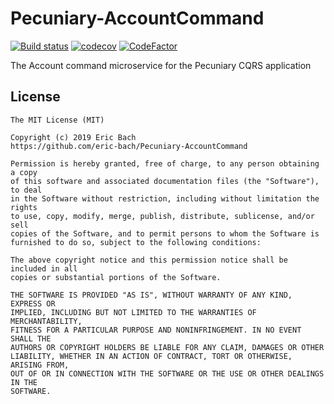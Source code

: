 # Pecuniary-AccountCommand

[![Build status](https://ci.appveyor.com/api/projects/status/fpiekn1niquf4ng2?svg=true)](https://ci.appveyor.com/project/eric-bach/pecuniary-accountcommand)
[![codecov](https://codecov.io/gh/codingdefined/LetsDisc/branch/master/graph/badge.svg)](https://codecov.io/gh/codingdefined/LetsDisc)
[![CodeFactor](https://www.codefactor.io/repository/github/codingdefined/letsdisc/badge)](https://www.codefactor.io/repository/github/codingdefined/letsdisc)

The Account command microservice for the Pecuniary CQRS application

## License

```
The MIT License (MIT)

Copyright (c) 2019 Eric Bach
https://github.com/eric-bach/Pecuniary-AccountCommand

Permission is hereby granted, free of charge, to any person obtaining a copy
of this software and associated documentation files (the "Software"), to deal
in the Software without restriction, including without limitation the rights
to use, copy, modify, merge, publish, distribute, sublicense, and/or sell
copies of the Software, and to permit persons to whom the Software is
furnished to do so, subject to the following conditions:

The above copyright notice and this permission notice shall be included in all
copies or substantial portions of the Software.

THE SOFTWARE IS PROVIDED "AS IS", WITHOUT WARRANTY OF ANY KIND, EXPRESS OR
IMPLIED, INCLUDING BUT NOT LIMITED TO THE WARRANTIES OF MERCHANTABILITY,
FITNESS FOR A PARTICULAR PURPOSE AND NONINFRINGEMENT. IN NO EVENT SHALL THE
AUTHORS OR COPYRIGHT HOLDERS BE LIABLE FOR ANY CLAIM, DAMAGES OR OTHER
LIABILITY, WHETHER IN AN ACTION OF CONTRACT, TORT OR OTHERWISE, ARISING FROM,
OUT OF OR IN CONNECTION WITH THE SOFTWARE OR THE USE OR OTHER DEALINGS IN THE
SOFTWARE.
```